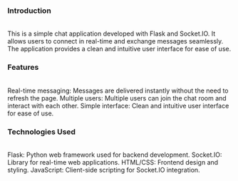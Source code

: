 <h3>Introduction</h3><br>
This is a simple chat application developed with Flask and Socket.IO. It allows users to connect in real-time and exchange messages seamlessly. The application provides a clean and intuitive user interface for ease of use.

<h3>Features</h3><br>
Real-time messaging: Messages are delivered instantly without the need to refresh the page.
Multiple users: Multiple users can join the chat room and interact with each other.
Simple interface: Clean and intuitive user interface for ease of use.

<h3>Technologies Used</h3><br>
Flask: Python web framework used for backend development.
Socket.IO: Library for real-time web applications.
HTML/CSS: Frontend design and styling.
JavaScript: Client-side scripting for Socket.IO integration.
